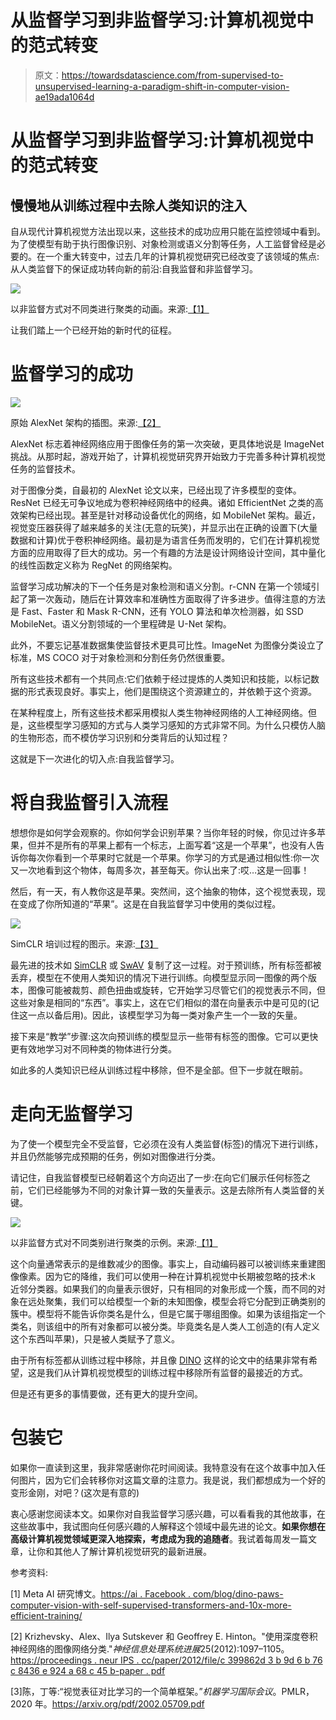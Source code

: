 # 从监督学习到非监督学习:计算机视觉中的范式转变

> 原文：<https://towardsdatascience.com/from-supervised-to-unsupervised-learning-a-paradigm-shift-in-computer-vision-ae19ada1064d>

# 从监督学习到非监督学习:计算机视觉中的范式转变

## 慢慢地从训练过程中去除人类知识的注入

自从现代计算机视觉方法出现以来，这些技术的成功应用只能在监控领域中看到。为了使模型有助于执行图像识别、对象检测或语义分割等任务，人工监督曾经是必要的。在一个重大转变中，过去几年的计算机视觉研究已经改变了该领域的焦点:从人类监督下的保证成功转向新的前沿:自我监督和非监督学习。

![](img/d9a0fcd5c0ba53584ad6ef39e5127b1c.png)

以非监督方式对不同类进行聚类的动画。来源:[【1】](https://ai.facebook.com/blog/dino-paws-computer-vision-with-self-supervised-transformers-and-10x-more-efficient-training/)

让我们踏上一个已经开始的新时代的征程。

# 监督学习的成功

![](img/64e82df66982e3e502d2a5526d5dc31c.png)

原始 AlexNet 架构的插图。来源:[【2】](https://proceedings.neurips.cc/paper/2012/file/c399862d3b9d6b76c8436e924a68c45b-Paper.pdf)

AlexNet 标志着神经网络应用于图像任务的第一次突破，更具体地说是 ImageNet 挑战。从那时起，游戏开始了，计算机视觉研究界开始致力于完善多种计算机视觉任务的监督技术。

对于图像分类，自最初的 AlexNet 论文以来，已经出现了许多模型的变体。ResNet 已经无可争议地成为卷积神经网络中的经典。诸如 EfficientNet 之类的高效架构已经出现。甚至是针对移动设备优化的网络，如 MobileNet 架构。最近，视觉变压器获得了越来越多的关注(无意的玩笑)，并显示出在正确的设置下(大量数据和计算)优于卷积神经网络。最初是为语言任务而发明的，它们在计算机视觉方面的应用取得了巨大的成功。另一个有趣的方法是设计网络设计空间，其中量化的线性函数定义称为 RegNet 的网络架构。

监督学习成功解决的下一个任务是对象检测和语义分割。r-CNN 在第一个领域引起了第一次轰动，随后在计算效率和准确性方面取得了许多进步。值得注意的方法是 Fast、Faster 和 Mask R-CNN，还有 YOLO 算法和单次检测器，如 SSD MobileNet。语义分割领域的一个里程碑是 U-Net 架构。

此外，不要忘记基准数据集使监督技术更具可比性。ImageNet 为图像分类设立了标准，MS COCO 对于对象检测和分割任务仍然很重要。

所有这些技术都有一个共同点:它们依赖于经过提炼的人类知识和技能，以标记数据的形式表现良好。事实上，他们是围绕这个资源建立的，并依赖于这个资源。

在某种程度上，所有这些技术都采用模拟人类生物神经网络的人工神经网络。但是，这些模型学习感知的方式与人类学习感知的方式非常不同。为什么只模仿人脑的生物形态，而不模仿学习识别和分类背后的认知过程？

这就是下一次进化的切入点:自我监督学习。

# 将自我监督引入流程

想想你是如何学会观察的。你如何学会识别苹果？当你年轻的时候，你见过许多苹果，但并不是所有的苹果上都有一个标志，上面写着“这是一个苹果”，也没有人告诉你每次你看到一个苹果时它就是一个苹果。你学习的方式是通过相似性:你一次又一次地看到这个物体，每周多次，甚至每天。你认出来了:哎…这是一回事！

然后，有一天，有人教你这是苹果。突然间，这个抽象的物体，这个视觉表现，现在变成了你所知道的“苹果”。这是在自我监督学习中使用的类似过程。

![](img/42967ebbe6be100b3c9505bb704b8ed0.png)

SimCLR 培训过程的图示。来源:[【3】](https://arxiv.org/pdf/2002.05709.pdf)

最先进的技术如 [SimCLR](/paper-explained-a-simple-framework-for-contrastive-learning-of-visual-representations-6a2a63bfa703) 或 [SwAV](/paper-explained-unsupervised-learning-of-visual-features-by-contrasting-cluster-assignments-f9e87db3cb9b) 复制了这一过程。对于预训练，所有标签都被丢弃，模型在不使用人类知识的情况下进行训练。向模型显示同一图像的两个版本，图像可能被裁剪、颜色扭曲或旋转，它开始学习尽管它们的视觉表示不同，但这些对象是相同的“东西”。事实上，这在它们相似的潜在向量表示中是可见的(记住这一点以备后用)。因此，该模型学习为每一类对象产生一个一致的矢量。

接下来是“教学”步骤:这次向预训练的模型显示一些带有标签的图像。它可以更快更有效地学习对不同种类的物体进行分类。

如此多的人类知识已经从训练过程中移除，但不是全部。但下一步就在眼前。

# 走向无监督学习

为了使一个模型完全不受监督，它必须在没有人类监督(标签)的情况下进行训练，并且仍然能够完成预期的任务，例如对图像进行分类。

请记住，自我监督模型已经朝着这个方向迈出了一步:在向它们展示任何标签之前，它们已经能够为不同的对象计算一致的矢量表示。这是去除所有人类监督的关键。

![](img/71d7ce3fa993e3b6224e62cd1c3fe1a2.png)

以非监督方式对不同类别进行聚类的示例。来源:[【1】](https://ai.facebook.com/blog/dino-paws-computer-vision-with-self-supervised-transformers-and-10x-more-efficient-training/)

这个向量通常表示的是维数减少的图像。事实上，自动编码器可以被训练来重建图像像素。因为它的降维，我们可以使用一种在计算机视觉中长期被忽略的技术:k 近邻分类器。如果我们的向量表示很好，只有相同的对象形成一个簇，而不同的对象在远处聚集，我们可以给模型一个新的未知图像，模型会将它分配到正确类别的簇中。模型将不能告诉你类名是什么，但是它属于哪组图像。如果为该组指定一个类名，则该组中的所有对象都可以被分类。毕竟类名是人类人工创造的(有人定义这个东西叫苹果)，只是被人类赋予了意义。

由于所有标签都从训练过程中移除，并且像 [DINO](/paper-explained-dino-emerging-properties-in-self-supervised-vision-transformers-f9386df266f1) 这样的论文中的结果非常有希望，这是我们从计算机视觉模型的训练过程中移除所有监督的最接近的方式。

但是还有更多的事情要做，还有更大的提升空间。

# 包装它

如果你一直读到这里，我非常感谢你花时间阅读。我特意没有在这个故事中加入任何图片，因为它们会转移你对这篇文章的注意力。我是说，我们都想成为一个好的变形金刚，对吧？(这次是有意的)

衷心感谢您阅读本文。如果你对自我监督学习感兴趣，可以看看我的其他故事，在这些故事中，我试图向任何感兴趣的人解释这个领域中最先进的论文。**如果你想在高级计算机视觉领域更深入地探索，考虑成为我的追随者**。我试着每周发一篇文章，让你和其他人了解计算机视觉研究的最新进展。

参考资料:

[1] Meta AI 研究博文。[https://ai . Facebook . com/blog/dino-paws-computer-vision-with-self-supervised-transformers-and-10x-more-efficient-training/](https://ai.facebook.com/blog/dino-paws-computer-vision-with-self-supervised-transformers-and-10x-more-efficient-training/)

[2] Krizhevsky、Alex、Ilya Sutskever 和 Geoffrey E. Hinton。"使用深度卷积神经网络的图像网络分类."*神经信息处理系统进展*25(2012):1097–1105。[https://proceedings . neur IPS . cc/paper/2012/file/c 399862d 3 b 9d 6 b 76 c 8436 e 924 a 68 c 45 b-paper . pdf](https://proceedings.neurips.cc/paper/2012/file/c399862d3b9d6b76c8436e924a68c45b-Paper.pdf)

[3]陈，丁等:“视觉表征对比学习的一个简单框架。”*机器学习国际会议*。PMLR，2020 年。https://arxiv.org/pdf/2002.05709.pdf